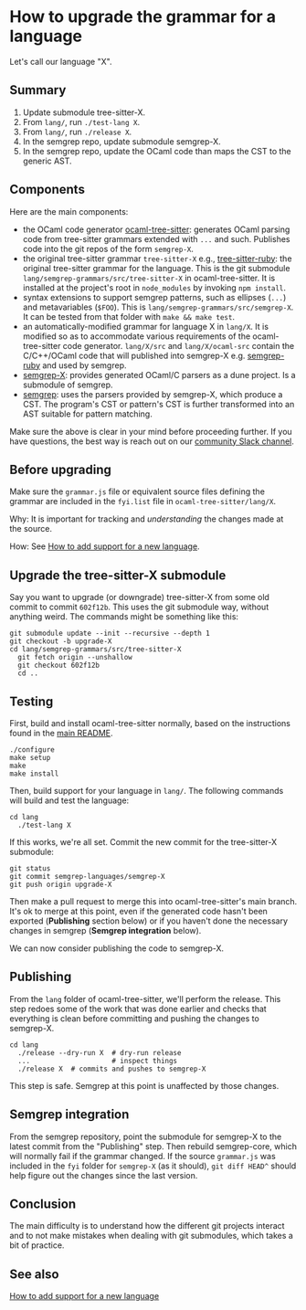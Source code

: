 How to upgrade the grammar for a language
==

Let's call our language "X".

Summary
--

1. Update submodule tree-sitter-X.
2. From `lang/`, run `./test-lang X`.
3. From `lang/`, run `./release X`.
4. In the semgrep repo, update submodule semgrep-X.
5. In the semgrep repo, update the OCaml code than maps the CST to the
   generic AST.

Components
--

Here are the main components:

* the OCaml code generator
  [ocaml-tree-sitter](https://github.com/returntocorp/ocaml-tree-sitter):
  generates OCaml parsing code from tree-sitter grammars extended
  with `...` and such. Publishes code into the git repos of the
  form `semgrep-X`.
* the original tree-sitter grammar `tree-sitter-X` e.g.,
  [tree-sitter-ruby](https://github.com/tree-sitter/tree-sitter-ruby):
  the original tree-sitter grammar for the language.
  This is the git submodule `lang/semgrep-grammars/src/tree-sitter-X`
  in ocaml-tree-sitter. It is installed at the project's root
  in `node_modules` by invoking `npm install`.
* syntax extensions to support semgrep patterns, such as ellipses
  (`...`) and metavariables (`$FOO`).
  This is `lang/semgrep-grammars/src/semgrep-X`. It can be tested from
  that folder with `make && make test`.
* an automatically-modified grammar for language X in `lang/X`.
  It is modified so as to accommodate various requirements of the
  ocaml-tree-sitter code generator. `lang/X/src` and
  `lang/X/ocaml-src` contain the C/C++/OCaml code that will published
  into semgrep-X e.g.
  [semgrep-ruby](https://github.com/returntocorp/semgrep-ruby)
  and used by semgrep.
* [semgrep-X](https://github.com/returntocorp/semgrep-ruby):
  provides generated OCaml/C parsers as a dune project. Is a submodule
  of semgrep.
* [semgrep](https://github.com/returntocorp/semgrep): uses the parsers
  provided by semgrep-X, which produce a CST. The
  program's CST or pattern's CST is further transformed into an AST
  suitable for pattern matching.

Make sure the above is clear in your mind before proceeding further.
If you have questions, the best way is reach out on our
[community Slack channel](https://r2c.dev/slack).

Before upgrading
--

Make sure the `grammar.js` file or equivalent source files
defining the grammar are included in the `fyi.list` file in
`ocaml-tree-sitter/lang/X`.

Why: It is important for tracking and _understanding_ the changes made at the
source.

How: See [How to add support for a new language](adding-a-language.md).

Upgrade the tree-sitter-X submodule
--

Say you want to upgrade (or downgrade) tree-sitter-X from some old
commit to commit `602f12b`. This uses the git submodule way, without
anything weird. The commands might be something like this:

```
git submodule update --init --recursive --depth 1
git checkout -b upgrade-X
cd lang/semgrep-grammars/src/tree-sitter-X
  git fetch origin --unshallow
  git checkout 602f12b
  cd ..
```

Testing
--

First, build and install ocaml-tree-sitter normally, based on the
instructions found in the [main README](../README.md).

```
./configure
make setup
make
make install
```

Then, build support for your language in `lang/`. The following
commands will build and test the language:

```
cd lang
  ./test-lang X
```

If this works, we're all set. Commit the new commit for the
tree-sitter-X submodule:
```
git status
git commit semgrep-languages/semgrep-X
git push origin upgrade-X
```

Then make a pull request to merge this into ocaml-tree-sitter's
main branch. It's ok to merge at this point, even if the generated code
hasn't been exported (**Publishing** section below) or if you haven't
done the necessary changes in semgrep (**Semgrep integration** below).

We can now consider publishing the code to semgrep-X.

Publishing
--

From the `lang` folder of ocaml-tree-sitter, we'll perform the
release. This step redoes some of the work that was done earlier and
checks that everything is clean before committing and pushing the
changes to semgrep-X.

```
cd lang
  ./release --dry-run X  # dry-run release
  ...                    # inspect things
  ./release X  # commits and pushes to semgrep-X
```

This step is safe. Semgrep at this point is unaffected by those changes.

Semgrep integration
--

From the semgrep repository, point the submodule for semgrep-X to the
latest commit from the "Publishing" step. Then rebuild semgrep-core,
which will normally fail if the grammar changed. If the source
`grammar.js` was included in the `fyi` folder for `semgrep-X` (as it
should), `git diff HEAD^` should help figure out the changes since the
last version.

Conclusion
--

The main difficulty is to understand how the different git projects
interact and to not make mistakes when dealing with git submodules,
which takes a bit of practice.

See also
--

[How to add support for a new language](adding-a-language.md)
